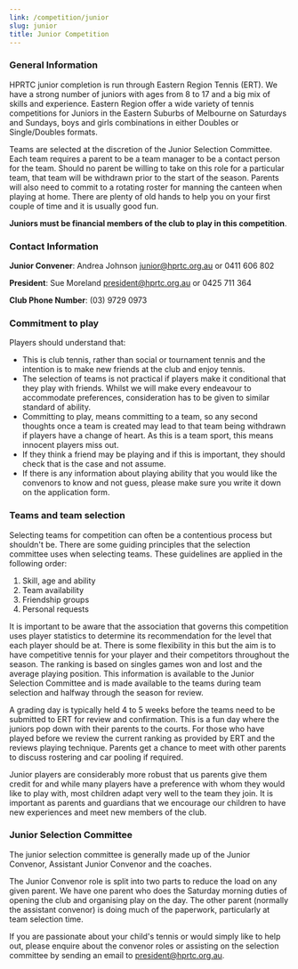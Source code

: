 ```yaml
---
link: /competition/junior
slug: junior
title: Junior Competition
---
```


### General Information

HPRTC junior completion is run through Eastern Region Tennis (ERT). We have a strong number of juniors with ages from 8 to 17 and a big mix of skills and experience. Eastern Region offer a wide variety of tennis competitions for Juniors in the Eastern Suburbs of Melbourne on Saturdays and Sundays, boys and girls combinations in either Doubles or Single/Doubles formats.

Teams are selected at the discretion of the Junior Selection Committee. Each team requires a parent to be a team manager to be a contact person for the team. Should no parent be willing to take on this role for a particular team, that team will be withdrawn prior to the start of the season. Parents will also need to commit to a rotating roster for manning the canteen when playing at home. There are plenty of old hands to help you on your first couple of time and it is usually good fun.

**Juniors must be financial members of the club to play in this competition**.

### Contact Information

**Junior Convener**: Andrea Johnson
[junior@hprtc.org.au](mailto:junior@hprtc.org.au) or 0411 606 802

**President**: Sue Moreland
[president@hprtc.org.au](mailto:president@hprtc.org.au) or 0425 711 364

**Club Phone Number**: (03) 9729 0973

### Commitment to play

Players should understand that:

  * This is club tennis, rather than social or tournament tennis and the intention is to make new friends at the club and enjoy tennis.
  * The selection of teams is not practical if players make it conditional that they play with friends. Whilst we will make every endeavour to accommodate preferences, consideration has to be given to similar standard of ability.
  * Committing to play, means committing to a team, so any second thoughts once a team is created may lead to that team being withdrawn if players have a change of heart. As this is a team sport, this means innocent players miss out.
  * If they think a friend may be playing and if this is important, they should check that is the case and not assume.
  * If there is any information about playing ability that you would like the convenors to know and not guess, please make sure you write it down on the application form.

### Teams and team selection

Selecting teams for competition can often be a contentious process but shouldn't be. There are some guiding principles that the selection committee uses when selecting teams. These guidelines are applied in the following order:

  1. Skill, age and ability
  2. Team availability
  3. Friendship groups
  4. Personal requests

It is important to be aware that the association that governs this competition uses player statistics to determine its recommendation for the level that each player should be at. There is some flexibility in this but the aim is to have competitive tennis for your player and their competitors throughout the season. The ranking is based on singles games won and lost and the average playing position. This information is available to the Junior Selection Committee and is made available to the teams during team selection and halfway through the season for review.

A grading day is typically held 4 to 5 weeks before the teams need to be submitted to ERT for review and confirmation. This is a fun day where the juniors pop down with their parents to the courts. For those who have played before we review the current ranking as provided by ERT and the reviews playing technique. Parents get a chance to meet with other parents to discuss rostering and car pooling if required.

Junior players are considerably more robust that us parents give them credit for and while many players have a preference with whom they would like to play with, most children adapt very well to the team they join. It is important as parents and guardians that we encourage our children to have new experiences and meet new members of the club.

### Junior Selection Committee

The junior selection committee is generally made up of the Junior Convenor, Assistant Junior Convenor and the coaches.

The Junior Convenor role is split into two parts to reduce the load on any given parent. We have one parent who does the Saturday morning duties of opening the club and organising play on the day. The other parent (normally the assistant convenor) is doing much of the paperwork, particularly at team selection time.

If you are passionate about your child's tennis or would simply like to help out, please enquire about the convenor roles or assisting on the selection committee by sending an email to [president@hprtc.org.au](mailto:president@hprtc.org.au).

